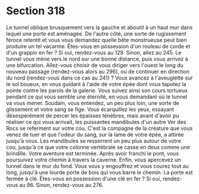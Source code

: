 # Section 318

Le tunnel oblique brusquement vers la gauche et aboutit à un haut mur dans lequel une
porte est aménagée. De l'autre côté, une sorte de rugissement féroce retentit et vous vous
demandez quelle bête monstrueuse peut bien produire un tel vacarme. Êtes-vous en
possession d'un rouleau de corde et d'un grappin en fer ? Si oui, rendez-vous au 129.
Sinon, allez au 245.
Le tunnel vous mène vers le nord sur une bonne distance, puis vous arrivez à une
bifurcation. Allez-vous choisir de vous diriger vers l'ouest le long du nouveau passage
(rendez-vous alors au 296), ou de continuer en direction du nord (rendez-vous dans ce cas
au 241) ?
Vous avancez à l'aveuglette sur le sol boueux, en vous guidant à l'aide de votre épée dont
vous tapotez la pointe contre les parois de la galerie. Vous suivez ainsi son cours tortueux
pendant ce qui vous semble une éternité, en vous demandant où le tunnel va vous mener.
Soudain, vous entendez, un peu plus loin, une sorte de glissement et votre sang se fige.
Vous écarquillez les yeux, essayant désespérément de percer les épaisses ténèbres, mais
avant d'avoir pu réaliser ce qui vous arrivait, les puissantes mandibules d'un autre Ver des
Rocs se referment sur votre cou. C'est la compagne de la créature que vous venez de tuer
et que l'odeur du sang, sur la lame de votre épée, a attirée jusqu'à vous. Les mandibules se
resserrent un peu plus autour de votre cou, jusqu'à ce que votre colonne vertébrale se
casse en deux comme une brindille. Votre aventure est terminée.
Après avoir franchi le pont, vous poursuivez votre chemin à travers la caverne. Enfin,
vous apercevez un tunnel dans le mur du fond. Vous vous y engouffrez et vous courez
tout au long, jusqu'à une lourde porte de bois qui vous barre le chemin. La porte est
fermée à clé. Êtes-vous en possession d'une clé en fer ? Si oui, rendez-vous au 86. Sinon,
rendez-vous au 276.